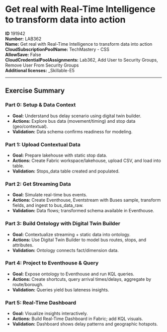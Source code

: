 # Get real with Real-Time Intelligence to transform data into action

**ID** 191942  
**Number:** LAB362  
**Name:** Get real with Real-Time Intelligence to transform data into action
**CloudSubscriptionPoolName:** TechMastery - CSS  
**AllowSave:** False  
**CloudCredentialPoolAssignments:** Lab362, Add User to Security Groups, Remove User From Security Groups  
**Additional licenses:** _Skillable-E5  

---

## Exercise Summary
### Part 0: Setup & Data Context
- **Goal:** Understand bus delay scenario using digital twin builder.
- **Actions:** Explore bus data (movement/timing) and stop data (geo/contextual).
- **Validation:** Data schema confirms readiness for modeling.

### Part 1: Upload Contextual Data
- **Goal:** Prepare lakehouse with static stop data.
- **Actions:** Create Fabric workspace/lakehouse, upload CSV, and load into table.
- **Validation:** Stops_data table created and populated.

### Part 2: Get Streaming Data
- **Goal:** Simulate real-time bus events.
- **Actions:** Create Eventhouse, Eventstream with Buses sample, transform fields, and ingest to bus_data_raw.
- **Validation:** Data flows; transformed schema available in Eventhouse.

### Part 3: Build Ontology with Digital Twin Builder
- **Goal:** Contextualize streaming + static data into ontology.
- **Actions:** Use Digital Twin Builder to model bus routes, stops, and attributes.
- **Validation:** Ontology connects fact/dimension data.

### Part 4: Project to Eventhouse & Query
- **Goal:** Expose ontology to Eventhouse and run KQL queries.
- **Actions:** Create shortcuts, query arrival times/delays, aggregate by route/borough.
- **Validation:** Queries yield bus lateness insights.

### Part 5: Real-Time Dashboard
- **Goal:** Visualize insights interactively.
- **Actions:** Build Real-Time Dashboard in Fabric; add KQL visuals.
- **Validation:** Dashboard shows delay patterns and geographic hotspots.

